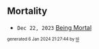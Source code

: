 ## Mortality


* <code>Dec 22, 2023</code> [Being Mortal](2024-01-06T21-19-16-being-mortal.md)

<sup><sub>generated 6 Jan 2024 21:27:44 by <a href='https://github.com/senorprogrammer/til'>til</a></sub></sup>
